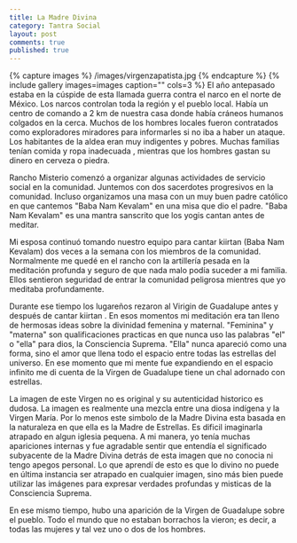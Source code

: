 ```yaml
---
title: La Madre Divina
category: Tantra Social
layout: post
comments: true
published: true
---
```



{% capture images %}
	/images/virgenzapatista.jpg
{% endcapture %}
{% include gallery images=images caption="" cols=3 %}
El año antepasado estaba en la cúspide de esta llamada guerra contra el narco en el norte de México. Los narcos controlan toda la región y el pueblo local. Había un centro de comando a 2 km de nuestra casa donde había cráneos humanos colgados en la cerca. Muchos de los hombres locales fueron contratados como exploradores miradores para informarles si no iba a haber un ataque. Los habitantes de la aldea eran muy indigentes y pobres. Muchas familias tenían comida y ropa inadecuada , mientras que los hombres gastan su dinero en cerveza o piedra.

Rancho Misterio comenzó a organizar algunas actividades de servicio social en la comunidad. Juntemos con dos sacerdotes progresivos en la comunidad.  Incluso organizamos una masa con un muy buen padre católico en que cantemos "Baba Nam Kevalam" en una misa que dio el padre. "Baba Nam Kevalam" es una mantra sanscrito que los yogis cantan antes de meditar.  

Mi esposa continuó tomando nuestro equipo para cantar kiirtan (Baba Nam Kevalam) dos veces a la semana con los miembros de la comunidad. Normalmente me quedé en el rancho con la artillería pesada en la meditación profunda y seguro de que nada malo podía suceder a mi familia. Ellos sentieron seguridad de entrar la comunidad peligrosa mientres que yo meditaba profundamente.  

Durante ese tiempo los lugareños rezaron al Virigin de Guadalupe antes y después de cantar kiirtan . En esos momentos mi meditación era tan lleno de hermosas ideas sobre la divinidad femenina y maternal.  "Feminina" y "materna" son qualificaciones practicas en que nunca uso las palabras "el" o "ella" para dios, la Consciencia Suprema.  "Ella" nunca apareció como una forma, sino el amor que llena todo el espacio entre todas las estrellas del universo. En ese momento que mi mente fue expandiendo en el espacio infinito me di cuenta de la Virgen de Guadalupe tiene un chal adornado con estrellas. 

La imagen de este Virgen no es original y su autenticidad historico es dudosa.  La imagen es realmente una mezcla entre una diosa indígena y la Virgen María. Por lo menos este simbolo de la Madre Divina esta basada en la naturaleza en que ella es la Madre de Estrellas. Es dificil imaginarla atrapado en algun iglesia pequena.  A mi manera, yo tenía muchas apariciones internas y fue agradable sentir que entendía el significado subyacente de la Madre Divina detrás de esta imagen que no conocia ni tengo apegos personal.  Lo que aprendí de esto es que lo divino no puede en última instancia ser atrapado en cualquier imagen, sino más bien puede utilizar las imágenes para expresar verdades profundas y misticas de la Consciencia Suprema.

En ese mismo tiempo, hubo una aparición de la Virgen de Guadalupe sobre el pueblo. Todo el mundo que no estaban borrachos la vieron; es decir, a todas las mujeres y tal vez uno o dos de los hombres. 


